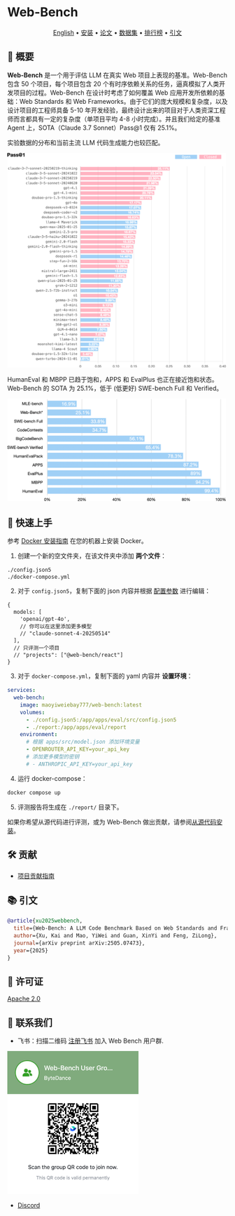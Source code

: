 # Web-Bench

<p align="center">
    <a href="./README.md">English</a> •
    <a href="#-安装">安装</a> •
    <a href="https://arxiv.org/abs/2505.07473">论文</a> •
    <a href="https://huggingface.co/datasets/bytedance-research/Web-Bench">数据集</a> •
    <a href="https://huggingface.co/spaces/bytedance-research/Web-Bench-Leaderboard">排行榜</a> •
    <a href="#-引文">引文</a>
</p>

## **📖** 概要

**Web-Bench** 是一个用于评估 LLM 在真实 Web 项目上表现的基准。Web-Bench 包含 50 个项目，每个项目包含 20 个有时序依赖关系的任务，逼真模拟了人类开发项目的过程。Web-Bench 在设计时考虑了如何覆盖 Web 应用开发所依赖的基础：Web Standards 和 Web Frameworks。由于它们的庞大规模和复杂度，以及设计项目的工程师具备 5-10 年开发经验，最终设计出来的项目对于人类资深工程师而言都具有一定的复杂度（单项目平均 4-8 小时完成）。并且我们给定的基准 Agent 上，SOTA（Claude 3.7 Sonnet）Pass@1 仅有 25.1%。

实验数据的分布和当前主流 LLM 代码生成能力也较匹配。

<img width="500" alt="pass@1" src="./docs/assets/pass-1.png" />

HumanEval 和 MBPP 已趋于饱和，APPS 和 EvalPlus 也正在接近饱和状态。Web-Bench 的 SOTA 为 25.1%，低于 (低更好) SWE-bench Full 和 Verified。

<img width="500" alt="SOTAs" src="./docs/assets/sotas.png" />

## 🚀 快速上手

参考 [Docker 安装指南](https://docs.docker.com/engine/install/) 在您的机器上安装 Docker。

1. 创建一个新的空文件夹，在该文件夹中添加 **两个文件**：

```
./config.json5
./docker-compose.yml
```

2. 对于 `config.json5`，复制下面的 json 内容并根据 [配置参数](https://github.com/bytedance/web-bench/wiki/Config-Parameters) 进行编辑：

```json5
{
  models: [
    'openai/gpt-4o',
    // 你可以在这里添加更多模型
    // "claude-sonnet-4-20250514"
  ],
  // 只评测一个项目
  // "projects": ["@web-bench/react"]
}
```

3. 对于 `docker-compose.yml`，复制下面的 yaml 内容并 **设置环境**：

```yaml
services:
  web-bench:
    image: maoyiweiebay777/web-bench:latest
    volumes:
      - ./config.json5:/app/apps/eval/src/config.json5
      - ./report:/app/apps/eval/report
    environment:
      # 根据 apps/src/model.json 添加环境变量
      - OPENROUTER_API_KEY=your_api_key
      # 添加更多模型的密钥
      # - ANTHROPIC_API_KEY=your_api_key
```

4. 运行 docker-compose：

```bash
docker compose up
```

5. 评测报告将生成在 `./report/` 目录下。

如果你希望从源代码进行评测，或为 Web-Bench 做出贡献，请参阅[从源代码安装](https://github.com/bytedance/web-bench/wiki/Installation)。

## **🛠️** 贡献

- [项目贡献指南](https://github.com/bytedance/web-bench/wiki/Project-Contribution)

## **📚** 引文

```bibtex
@article{xu2025webbench,
  title={Web-Bench: A LLM Code Benchmark Based on Web Standards and Frameworks},
  author={Xu, Kai and Mao, YiWei and Guan, XinYi and Feng, ZiLong},
  journal={arXiv preprint arXiv:2505.07473},
  year={2025}
}
```

## **📄** 许可证

[Apache 2.0](./LICENSE.md)

## **🌟** 联系我们

- 飞书：扫描二维码 [注册飞书](https://www.feishu.cn/) 加入 Web Bench 用户群.

<img width="300" alt="pass@1" src="./docs/assets/lark-group-qr-code.png" />

- [Discord](https://discord.com/channels/1384111402653978645/1384111403098443838)
